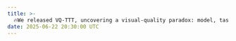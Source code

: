 ```yaml
---
title: >- 
  🔥We released VQ-TTT, uncovering a visual-quality paradox: model, task, and even individual-instance performance can improve when images deviate from human-perceived fidelity. Explore our <a href="https://arxiv.org/abs/2506.15645" target="_blank">paper</a> for more details.  
date: 2025-06-22 20:30:00 UTC
---
```

